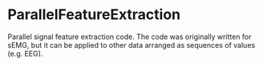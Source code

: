 # ParallelFeatureExtraction
Parallel signal feature extraction code. The code was originally written for sEMG, but it can be applied to other data arranged as sequences of values (e.g. EEG).
